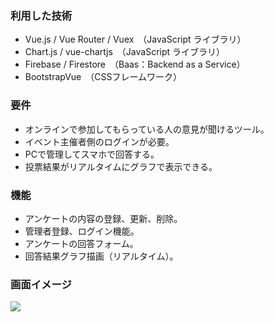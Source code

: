 ### 利用した技術

- Vue.js / Vue Router / Vuex　（JavaScript ライブラリ）
- Chart.js / vue-chartjs　（JavaScript ライブラリ）
- Firebase / Firestore　（Baas：Backend as a Service）
- BootstrapVue　（CSSフレームワーク）

### **要件**

- オンラインで参加してもらっている人の意見が聞けるツール。
- イベント主催者側のログインが必要。
- PCで管理してスマホで回答する。
- 投票結果がリアルタイムにグラフで表示できる。

### 機能

- アンケートの内容の登録、更新、削除。
- 管理者登録、ログイン機能。
- アンケートの回答フォーム。
- 回答結果グラフ描画（リアルタイム）。

### 画面イメージ
![](https://user-images.githubusercontent.com/46856574/145413748-588dc41e-3e97-4835-a934-afd001fdb6a8.png)
